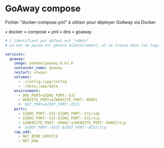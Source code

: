 # GoAway compose

Fichier "docker-compose.yml" à utiliser pour déployer GoAway via Docker.

• docker
• compose
• yml
• dns
• goaway

```yaml
# L'identifiant par défaut est "admin"
# Le mot de passe est généré aléatoirement, et se trouve dans les logs : docker logs goaway

services:
  goaway:
    image: pommee/goaway:0.62.6
    container_name: goaway
    restart: always
    volumes:
      - ./config:/app/config
      - ./data:/app/data
    environment:
      - DNS_PORT=${DNS_PORT:-53}
      - WEBSITE_PORT=${WEBSITE_PORT:-8080}
      #- DOT_PORT=${DOT_PORT:-853}
    ports:
      - ${DNS_PORT:-53}:${DNS_PORT:-53}/udp
      - ${DNS_PORT:-53}:${DNS_PORT:-53}/tcp
      - ${WEBSITE_PORT:-8080}:${WEBSITE_PORT:-8080}/tcp
      #- ${DOT_PORT:-853}:${DOT_PORT:-853}/tcp
    cap_add:
      - NET_BIND_SERVICE
      - NET_RAW
```
